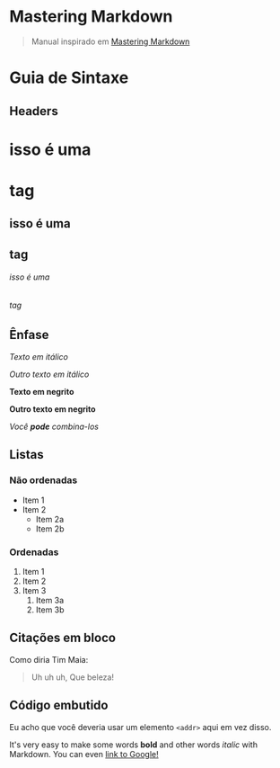 # Mastering Markdown
> Manual inspirado em [Mastering Markdown](http://github.com)

# Guia de Sintaxe

## Headers
# isso é uma <h1> tag
## isso é uma <h2> tag
###### isso é uma <h6> tag

## Ênfase
*Texto em itálico*

_Outro texto em itálico_

**Texto em negrito**

__Outro texto em negrito__

_Você **pode** combina-los_

## Listas

### Não ordenadas
* Item 1
* Item 2
  * Item 2a
  * Item 2b
  
### Ordenadas
1. Item 1
1. Item 2
1. Item 3
   1. Item 3a
   1. Item 3b
   
## Citações em bloco
Como diria Tim Maia:

> Uh uh uh,
> Que beleza!

## Código embutido
Eu acho que você deveria usar um
elemento `<addr>` aqui em vez disso.

It's very easy to make some words **bold** and other words *italic* with Markdown. You can even [link to Google!](http://google.com)